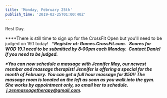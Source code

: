 ```yaml
---
title: 'Monday, February 25th'
publish_time: '2019-02-25T01:00:40Z'
---
```


Rest Day.

***\*There is still time to sign up for the CrossFit Open but you'll
need to be judged on 19.1 today!   ****Register at: Games.CrossFit.com.
  Scores for WOD 19.1 need to be submitted by 8:00pm each Monday.
 Contact Daniel if you need to be judged.***

***\*You can now schedule a massage with Jennifer May, our newest member
and massage therapist! Jennifer is offering a special for the month of
February. You can get a full hour massage for \$50!! The massage room is
located on the left as soon as you walk into the gym. She works by
appointment only, so email her to schedule.
 <j.zenmassagetherapy@gmail.com>.***
